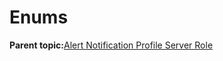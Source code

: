 # Enums

**Parent topic:**[Alert Notification Profile Server Role](GUID-B068C11F-F560-4E1E-99DB-F0B380C37301.md)

